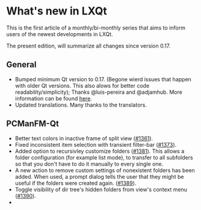# What's new in LXQt
This is the first article of a monthly/bi-monthly series that aims to inform users of the newest developments in LXQt.

The present edition, will summarize all changes since version 0.17.

## General

- Bumped minimum Qt version to 0.17. (Begone wierd issues that happen with older Qt versions. This also alows for better code readability/simplicity); Thanks @luis-pereira and @adjamhub. More information can be found [here](https://github.com/lxqt/lxqt/discussions/1974).
- Updated translations. Many thanks to the translators. 

## PCManFM-Qt
- Better text colors in inactive frame of split view ([#1361](https://github.com/lxqt/pcmanfm-qt/pull/1361)).
- Fixed inconsistent item selection with transient filter-bar ([#1373](https://github.com/lxqt/pcmanfm-qt/pull/1373)).
- Added option to recursivley customize folders ([#1381](https://github.com/lxqt/pcmanfm-qt/pull/1381)). This allows a folder configuration (for example list mode), to transfer to all subfolders so that you don't have to do it manually to every single one.
- A new action to remove custom settings of nonexistent folders has been added. When used, a prompt dialog tells the user that they might be useful if the folders were created again. ([#1389](https://github.com/lxqt/pcmanfm-qt/pull/1389)).
- Toggle visibility of dir tree's hidden folders from view's context menu ([#1390](https://github.com/lxqt/pcmanfm-qt/pull/1390)).
-  
